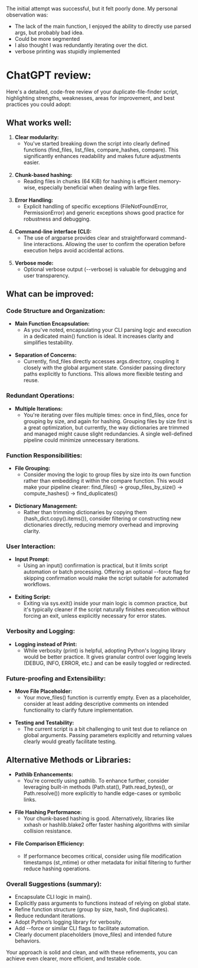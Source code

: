The initial attempt was successful, but it felt poorly done.
My personal observation was:
- The lack of the main function, I enjoyed the ability to directly use parsed args, but probably bad idea.
- Could be more segmented
- I also thought I was redundantly iterating over the dict.
- verbose printing was stupidly implemented

# ChatGPT review:

Here's a detailed, code-free review of your duplicate-file-finder script, highlighting strengths, weaknesses, areas for improvement, and best practices you could adopt:

## What works well:

1. **Clear modularity:**
   - You've started breaking down the script into clearly defined functions (find_files, list_files, compare_hashes, compare). This significantly enhances readability and makes future adjustments easier.
<br><br>
2. **Chunk-based hashing:**
   - Reading files in chunks (64 KiB) for hashing is efficient memory-wise, especially beneficial when dealing with large files.
<br><br>
3. **Error Handling:**
   - Explicit handling of specific exceptions (FileNotFoundError, PermissionError) and generic exceptions shows good practice for robustness and debugging.
<br><br>
4. **Command-line interface (CLI):**
   - The use of argparse provides clear and straightforward command-line interactions. Allowing the user to confirm the operation before execution helps avoid accidental actions.
<br><br>
5. **Verbose mode:**
   - Optional verbose output (--verbose) is valuable for debugging and user transparency.

## What can be improved:

### Code Structure and Organization:
- **Main Function Encapsulation:**
  - As you've noted, encapsulating your CLI parsing logic and execution in a dedicated main() function is ideal. It increases clarity and simplifies testability.
<br><br>
- **Separation of Concerns:**
  - Currently, find_files directly accesses args.directory, coupling it closely with the global argument state. Consider passing directory paths explicitly to functions. This allows more flexible testing and reuse.

### Redundant Operations:
- **Multiple Iterations:**
    - You're iterating over files multiple times: once in find_files, once for grouping by size, and again for hashing. Grouping files by size first is a great optimization, but currently, the way dictionaries are trimmed and managed might cause slight redundancies. A single well-defined pipeline could minimize unnecessary iterations.

### Function Responsibilities:
 - **File Grouping:**
    - Consider moving the logic to group files by size into its own function rather than embedding it within the compare function. This would make your pipeline clearer:
    find_files() -> group_files_by_size() -> compute_hashes() -> find_duplicates()
<br><br>
- **Dictionary Management:**
    - Rather than trimming dictionaries by copying them (hash_dict.copy().items()), consider filtering or constructing new dictionaries directly, reducing memory overhead and improving clarity.

### User Interaction:
- **Input Prompt:** 
    - Using an input() confirmation is practical, but it limits script automation or batch processing. Offering an optional --force flag for skipping confirmation would make the script suitable for automated workflows.
<br><br>
- **Exiting Script:**
    - Exiting via sys.exit() inside your main logic is common practice, but it's typically cleaner if the script naturally finishes execution without forcing an exit, unless explicitly necessary for error states.

### Verbosity and Logging:
- **Logging instead of Print:**
    - While verbosity (print) is helpful, adopting Python's logging library would be better practice. It gives granular control over logging levels (DEBUG, INFO, ERROR, etc.) and can be easily toggled or redirected.

### Future-proofing and Extensibility:
- **Move File Placeholder:**
    - Your move_files() function is currently empty. Even as a placeholder, consider at least adding descriptive comments on intended functionality to clarify future implementation.
<br><br>
- **Testing and Testability:**
    - The current script is a bit challenging to unit test due to reliance on global arguments. Passing parameters explicitly and returning values clearly would greatly facilitate testing.

## Alternative Methods or Libraries:
- **Pathlib Enhancements:**
    - You're correctly using pathlib. To enhance further, consider leveraging built-in methods (Path.stat(), Path.read_bytes(), or Path.resolve()) more explicitly to handle edge-cases or symbolic links.
<br><br>
- **File Hashing Performance:**
    - Your chunk-based hashing is good. Alternatively, libraries like xxhash or hashlib.blake2 offer faster hashing algorithms with similar collision resistance.
<br><br>
- **File Comparison Efficiency:**
<br><br>
    - If performance becomes critical, consider using file modification timestamps (st_mtime) or other metadata for initial filtering to further reduce hashing operations.

### Overall Suggestions (summary):
- Encapsulate CLI logic in main().
- Explicitly pass arguments to functions instead of relying on global state.
- Refine function structure (group by size, hash, find duplicates).
- Reduce redundant iterations.
- Adopt Python’s logging library for verbosity.
- Add --force or similar CLI flags to facilitate automation.
- Clearly document placeholders (move_files) and intended future behaviors. 
 
Your approach is solid and clean, and with these refinements, you can achieve even clearer, more efficient, and testable code.